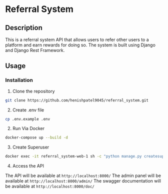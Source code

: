 # Referral System

## Description

This is a referral system API that allows users to refer other users to a platform and earn rewards for doing so. The system is built using Django and Django Rest Framework.

## Usage

### Installation

1. Clone the repository

```bash
git clone https://github.com/henishpatel9045/referral_system.git
```

2. Create .env file

```bash
cp .env.example .env
```

2. Run Via Docker

```bash
docker-compose up --build -d
```

3. Create Superuser

```bash
docker exec -it referral_system-web-1 sh -c "python manage.py createsuperuser"
```

4. Access the API

The API will be available at `http://localhost:8000/`
The admin panel will be available at `http://localhost:8000/admin/`
The swagger documentation will be available at `http://localhost:8000/doc/`
